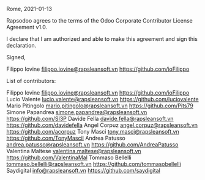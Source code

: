 Rome, 2021-01-13

Rapsodoo agrees to the terms of the Odoo Corporate Contributor License
Agreement v1.0.

I declare that I am authorized and able to make this agreement and sign this
declaration.

Signed,

Filippo Iovine filippo.iovine@rapsleansoft.vn https://github.com/ioFilippo

List of contributors:

Filippo Iovine filippo.iovine@rapsleansoft.vn https://github.com/ioFilippo
Lucio Valente lucio.valente@rapsleansoft.vn https://github.com/luciovalente
Mario Pitingolo mario.pitingolo@rapsleansoft.vn https://github.com/Pits79
Simone Papandrea simone.papandrea@rapsleansoft.vn https://github.com/SI3P
Davide Fella davide.fella@rapsleansoft.vn https://github.com/davidefella
Angel Corpuz angel.corpuz@rapsleansoft.vn https://github.com/acorpuz
Tony Masci tony.masci@rapsleansoft.vn https://github.com/TonyMasciI
Andrea Patusso andrea.patusso@rapsleansoft.vn https://github.com/AndreaPatusso
Valentina Maltese valentina.maltese@rapsleansoft.vn https://github.com/ValentinaMal
Tommaso Bellelli tommaso.bellelli@rapsleansoft.vn https://github.com/tommasobellelli
Saydigital info@rapsleansoft.vn https://github.com/saydigital
